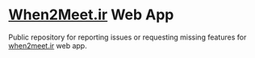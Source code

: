 # [When2Meet.ir](https://www.when2meet.ir) Web App

Public repository for reporting issues or requesting missing features for [when2meet.ir](http://when2meet.ir) web app.
